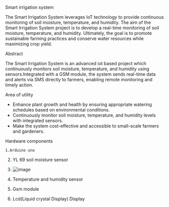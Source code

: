 Smart irrigation system

 The Smart Irrigation System leverages IoT technology to provide continuous monitoring of soil moisture, temperature, and humidity. The  aim of the Smart Irrigation System project is to develop a real-time monitoring of soil moisture, temperature, and humidity. Ultimately, the goal is to promote sustainable farming practices and conserve water resources while maximizing crop yield.
 
 Abstract

The Smart Irrigation System is an advanced iot based project which continuously monitors soil moisture, temperature, and humidity using sensors.Integrated with a GSM module, the system sends real-time data and alerts via SMS directly to farmers, enabling remote monitoring and timely action.

Area of utility

* Enhance plant growth and health by ensuring appropriate watering schedules based on environmental conditions. 
* Continuously monitor soil moisture, temperature, and humidity levels with integrated sensors.
* Make the system cost-effective and accessible to small-scale farmers and gardeners.

Hardware components

    1.Arduino uno 
2. YL 69 soil moisture sensor
3. ![image](https://github.com/user-attachments/assets/01121b67-1af4-4a27-815a-1d8317be664d)

4. Temperature and humidity sensor
5. Gsm module 
6. Lcd(Liquid crystal Display) Display
